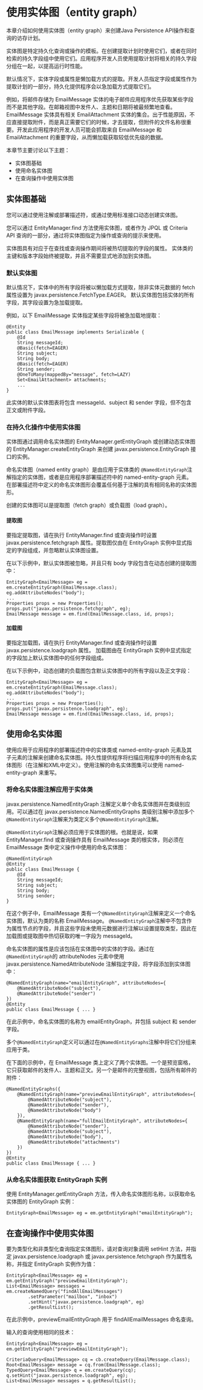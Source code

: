 # 使用实体图（entity graph）

本章介绍如何使用实体图（entity graph）来创建Java Persistence API操作和查询的访存计划。

实体图是特定持久化查询或操作的模板。在创建提取计划时使用它们，或者在同时检索的持久字段组中使用它们。应用程序开发人员使用提取计划将相关的持久字段分组在一起，以提高运行时性能。

默认情况下，实体字段或属性是懒加载方式的提取。开发人员指定字段或属性作为提取计划的一部分，持久化提供程序会以急加载方式提取它们。

例如，将邮件存储为 EmailMessage 实体的电子邮件应用程序优先获取某些字段而不是其他字段。在邮箱视图中发件人、主题和日期将被最频繁地查看。 EmailMessage 实体具有相关 EmailAttachment 实体的集合。出于性能原因，不应直接提取附件，而是真正需要它们的时候，才去提取，但附件的文件名称很重要。开发此应用程序的开发人员可能会抓取来自 EmailMessage 和 EmailAttachment 的重要字段，从而懒加载获取较低优先级的数据。

本章节主要讨论以下主题：

* 实体图基础
* 使用命名实体图
* 在查询操作中使用实体图

## 实体图基础

您可以通过使用注解或部署描述符，或通过使用标准接口动态创建实体图。

您可以通过 EntityManager.find 方法使用实体图，或者作为 JPQL 或 Criteria API 查询的一部分，通过将实体图指定为操作或查询的提示来使用。

实体图具有对应于在查找或查询操作期间将被热切提取的字段的属性。 实体类的主键和版本字段始终被提取，并且不需要显式地添加到实体图。

### 默认实体图

默认情况下，实体中的所有字段将被以懒加载方式提取，除非实体元数据的 fetch 属性设置为 javax.persistence.FetchType.EAGER。 默认实体图包括实体的所有字段，其字段设置为急加载提取。

例如，以下 EmailMessage 实体指定某些字段将被急加载地提取：

```
@Entity
public class EmailMessage implements Serializable {
    @Id
    String messageId;
    @Basic(fetch=EAGER)
    String subject;
    String body;
    @Basic(fetch=EAGER)
    String sender;
    @OneToMany(mappedBy="message", fetch=LAZY)
    Set<EmailAttachment> attachments;
    ...
}
```


此实体的默认实体图表将包含 messageId、subject 和 sender 字段，但不包含正文或附件字段。

### 在持久化操作中使用实体图

实体图通过调用命名实体图的 EntityManager.getEntityGraph 或创建动态实体图的 EntityManager.createEntityGraph 来创建 javax.persistence.EntityGraph 接口的实例。

命名实体图（named entity graph）是由应用于实体类的 ``@NamedEntityGraph``注解指定的实体图，或者是应用程序部署描述符中的  named-entity-graph 元素。在部署描述符中定义的命名实体图形会覆盖任何基于注解的具有相同名称的实体图形。

创建的实体图可以是提取图（fetch graph）或负载图（load graph）。

#### 提取图

要指定提取图，请在执行 EntityManager.find 或查询操作时设置 javax.persistence.fetchgraph 属性。提取图仅由在 EntityGraph 实例中显式指定的字段组成，并忽略默认实体图设置。

在以下示例中，默认实体图被忽略，并且只有 body 字段包含在动态创建的提取图中：

```
EntityGraph<EmailMessage> eg = em.createEntityGraph(EmailMessage.class);
eg.addAttributeNodes("body");
...
Properties props = new Properties();
props.put("javax.persistence.fetchgraph", eg);
EmailMessage message = em.find(EmailMessage.class, id, props);
```


#### 加载图

要指定加载图，请在执行 EntityManager.find 或查询操作时设置 javax.persistence.loadgraph 属性。 加载图由在 EntityGraph 实例中显式指定的字段加上默认实体图中的任何字段组成。

在以下示例中，动态创建的负载图包含默认实体图中的所有字段以及正文字段：


```
EntityGraph<EmailMessage> eg = em.createEntityGraph(EmailMessage.class);
eg.addAttributeNodes("body");
...
Properties props = new Properties();
props.put("javax.persistence.loadgraph", eg);
EmailMessage message = em.find(EmailMessage.class, id, props);
```

## 使用命名实体图


使用应用于应用程序的部署描述符中的实体类或 named-entity-graph 元素及其子元素的注解来创建命名实体图。持久性提供程序将扫描应用程序中的所有命名实体图形（在注解和XML中定义）。使用注解的命名实体图集可以使用 named-entity-graph 来重写。

### 将命名实体图注解应用于实体类

javax.persistence.NamedEntityGraph 注解定义单个命名实体图并在类级别应用。可以通过在 javax.persistence.NamedEntityGraphs 类级别注解中添加多个``@NamedEntityGraph``注解来为类定义多个``@NamedEntityGraph``注解。

`@NamedEntityGraph`注解必须应用于实体图的根。也就是说，如果 EntityManager.find 或查询操作具有 EmailMessage 类的根实体，则必须在 EmailMessage 类中定义操作中使用的命名实体图：

```
@NamedEntityGraph
@Entity
public class EmailMessage {
    @Id
    String messageId;
    String subject;
    String body;
    String sender;
}
```

在这个例子中，EmailMessage 类有一个`@NamedEntityGraph`注解来定义一个命名实体图，默认为类的名称 EmailMessage。 `@NamedEntityGraph`注解中不包含作为属性节点的字段，并且这些字段未使用元数据进行注解以设置提取类型，因此在加载图或提取图中热切获取的唯一字段为 messageId。

命名实体图的属性是应该包括在实体图中的实体的字段。通过在`@NamedEntityGraph`的 attributeNodes 元素中使用 javax.persistence.NamedAttributeNode 注解指定字段，将字段添加到实体图中：

```
@NamedEntityGraph(name="emailEntityGraph", attributeNodes={
    @NamedAttributeNode("subject"),
    @NamedAttributeNode("sender")
})
@Entity
public class EmailMessage { ... }
```

在此示例中，命名实体图的名称为 emailEntityGraph，并包括 subject 和 sender 字段。

多个`@NamedEntityGraph`定义可以通过在`@NamedEntityGraphs`注解中将它们分组来应用于类。

在下面的示例中，在 EmailMessage 类上定义了两个实体图。一个是预览窗格，它只获取邮件的发件人、主题和正文。另一个是邮件的完整视图，包括所有邮件的附件：

```
@NamedEntityGraphs({
    @NamedEntityGraph(name="previewEmailEntityGraph", attributeNodes={
        @NamedAttributeNode("subject"),
        @NamedAttributeNode("sender"),
        @NamedAttributeNode("body")
    }),
    @NamedEntityGraph(name="fullEmailEntityGraph", attributeNodes={
        @NamedAttributeNode("sender"),
        @NamedAttributeNode("subject"),
        @NamedAttributeNode("body"),
        @NamedAttributeNode("attachments")
    })
})
@Entity
public class EmailMessage { ... }
```


### 从命名实体图获取 EntityGraph 实例

使用 EntityManager.getEntityGraph 方法，传入命名实体图形名称，以获取命名实体图的 EntityGraph 实例：

```
EntityGraph<EmailMessage> eg = em.getEntityGraph("emailEntityGraph");
```

## 在查询操作中使用实体图



要为类型化和非类型化查询指定实体图形，请对查询对象调用 setHint 方法，并指定 javax.persistence.loadgraph 或 javax.persistence.fetchgraph 作为属性名称，并指定 EntityGraph 实例作为值：

```
EntityGraph<EmailMessage> eg = em.getEntityGraph("previewEmailEntityGraph");
List<EmailMessage> messages = em.createNamedQuery("findAllEmailMessages")
        .setParameter("mailbox", "inbox")
        .setHint("javax.persistence.loadgraph", eg)
        .getResultList();
```

在此示例中，previewEmailEntityGraph 用于 findAllEmailMessages 命名查询。

输入的查询使用相同的技术：

```
EntityGraph<EmailMessage> eg = em.getEntityGraph("previewEmailEntityGraph");

CriteriaQuery<EmailMessage> cq = cb.createQuery(EmailMessage.class);
Root<EmailMessage> message = cq.from(EmailMessage.class);
TypedQuery<EmailMessage> q = em.createQuery(cq);
q.setHint("javax.persistence.loadgraph", eg);
List<EmailMessage> messages = q.getResultList();
```
